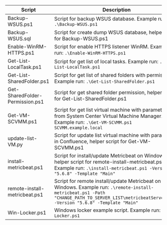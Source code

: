 |Script|Description|
|---|---|
|Backup-WSUS.ps1|Script for backup WSUS database. Example run: `.\Backup-WSUS.ps1`|
|Backup-WSUS.sql|Script for create dump WSUS database, helper script for Backup-WSUS.ps1|
|Enable-WinRM-HTTPS.ps1|Script for enable HTTPS listener WinRM. Example run: `.\Enable-WinRM-HTTPS.ps1`|
|Get-List-LocalTask.ps1|Script for get list of local tasks. Example run: `.\Get-List-LocalTask.ps1`|
|Get-List-SharedFolder.ps1|Script for get list of shared folders with permissions. Example run: `.\Get-List-SharedFolder.ps1`|
|Get-SharedFolder-Permission.ps1|Script for get shared folder permission, helper script for Get-List-SharedFolder.ps1|
|Get-VM-SCVMM.ps1|Script for get list virtual machine with parameters from System Center Virtual Machine Manager. Example run: `.\Get-VM-SCVMM.ps1 SCVMM.example.local`|
|update-list-VM.py|Script for update list virtual machine with parameters in Confluence, helper script for Get-VM-SCVMM.ps1|
|install-metricbeat.ps1|Script for install/update Metricbeat on Windows, helper script for remote-install-metricbeat.ps1. Example run: `.\install-metricbeat.ps1 -Version "5.6.8" -Template "Main"`|
|remote-install-metricbeat.ps1|Script for remote install/update Metricbeat on Windows. Example run: `.\remote-install-metricbeat.ps1 -Path "CHANGE_PATH_TO_SERVER_LIST\metricbeatServer.txt" -Version "5.6.8" -Template "Main"`|
|Win-Locker.ps1|Windows locker example script. Example run: `.\Win-Locker.ps1`|